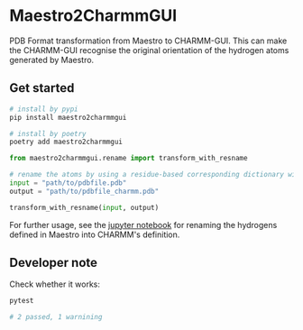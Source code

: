 # Maestro2CharmmGUI
PDB Format transformation from Maestro to CHARMM-GUI. This can make the CHARMM-GUI recognise the original orientation of the hydrogen atoms generated by Maestro.

## Get started
``` bash
# install by pypi
pip install maestro2charmmgui

# install by poetry
poetry add maestro2charmmgui
```

```python
from maestro2charmmgui.rename import transform_with_resname

# rename the atoms by using a residue-based corresponding dictionary with a single function
input = "path/to/pdbfile.pdb"
output = "path/to/pdbfile_charmm.pdb"

transform_with_resname(input, output)

```
For further usage, see the [jupyter notebook](./rename_Hs.ipynb) for renaming the hydrogens defined in Maestro into CHARMM's definition. 


## Developer note

Check whether it works:

```bash
pytest

# 2 passed, 1 warnining
```